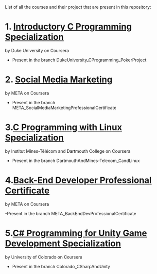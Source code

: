 List of all the courses and their project that are present in this repository:

# 1. [Introductory C Programming Specialization](https://www.coursera.org/specializations/c-programming?)
by Duke University on Coursera

 - Present in the branch DukeUniversity_CProgramming_PokerProject



# 2. [Social Media Marketing](https://www.coursera.org/professional-certificates/facebook-social-media-marketing?)
by META on Coursera

- Present in the branch META_SocialMediaMarketingProfessionalCertificate



# 3.[C Programming with Linux Specialization](https://www.coursera.org/specializations/c-programming-linux)
by Institut Mines-Télécom and Dartmouth College on Coursera

- Present in the branch DartmouthAndMines-Telecom_CandLinux




# 4.[Back-End Developer Professional Certificate](https://www.coursera.org/professional-certificates/meta-back-end-developer)
by META on Coursera

-Present in the branch META_BackEndDevProfessionalCertificate

# 5.[C# Programming for Unity Game Development Specialization](https://www.coursera.org/specializations/programming-unity-game-development)
by University of Colorado on Coursera

- Present in the branch Colorado_CSharpAndUnity
